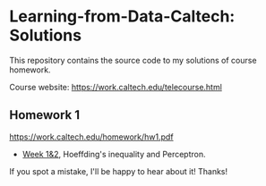 # **Learning-from-Data-Caltech: Solutions**

This repository contains the source code to my solutions of course homework. 

Course website: https://work.caltech.edu/telecourse.html

## Homework 1

https://work.caltech.edu/homework/hw1.pdf

- [Week 1&2](/HW1/), Hoeffding's inequality and Perceptron. 

If you spot a mistake, I'll be happy to hear about it! Thanks!

